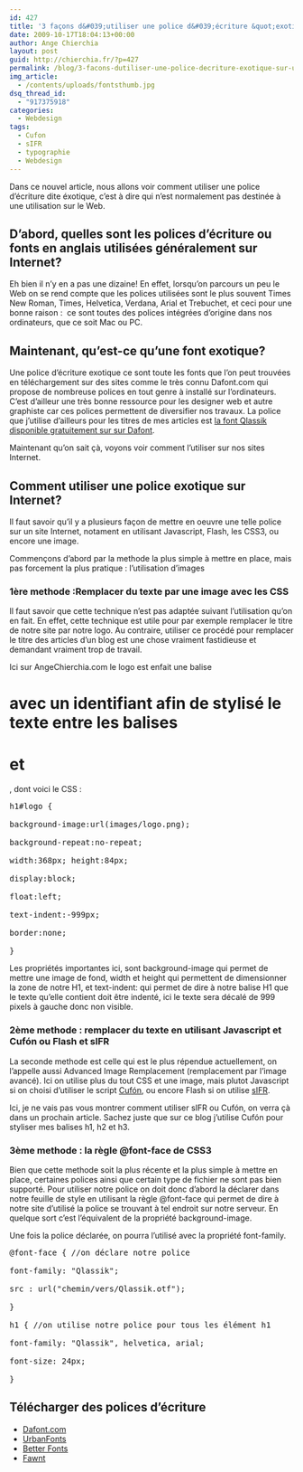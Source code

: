 ```yaml
---
id: 427
title: '3 façons d&#039;utiliser une police d&#039;écriture &quot;exotique&quot; sur un site Web'
date: 2009-10-17T18:04:13+00:00
author: Ange Chierchia
layout: post
guid: http://chierchia.fr/?p=427
permalink: /blog/3-facons-dutiliser-une-police-decriture-exotique-sur-un-site-web/
img_article:
  - /contents/uploads/fontsthumb.jpg
dsq_thread_id:
  - "917375918"
categories:
  - Webdesign
tags:
  - Cufon
  - sIFR
  - typographie
  - Webdesign
---
```

Dans ce nouvel article, nous allons voir comment utiliser une police d&rsquo;écriture dite éxotique, c&rsquo;est à dire qui n&rsquo;est normalement pas destinée à une utilisation sur le Web.<!--more-->

## D&rsquo;abord, quelles sont les polices d&rsquo;écriture ou fonts en anglais utilisées généralement sur Internet?

Eh bien il n&rsquo;y en a pas une dizaine! En effet, lorsqu&rsquo;on parcours un peu le Web on se rend compte que les polices utilisées sont le plus souvent Times New Roman, Times, Helvetica, Verdana, Arial et Trebuchet, et ceci pour une bonne raison :  ce sont toutes des polices intégrées d&rsquo;origine dans nos ordinateurs, que ce soit Mac ou PC.

## Maintenant, qu&rsquo;est-ce qu&rsquo;une font exotique?

Une police d&rsquo;écriture exotique ce sont toute les fonts que l&rsquo;on peut trouvées en téléchargement sur des sites comme le très connu Dafont.com qui propose de nombreuse polices en tout genre à installé sur l&rsquo;ordinateurs. C&rsquo;est d&rsquo;ailleur une très bonne ressource pour les designer web et autre graphiste car ces polices permettent de diversifier nos travaux. La police que j&rsquo;utilise d&rsquo;ailleurs pour les titres de mes articles est <a title="Télécharger la police d'écriture Qlassik" href="http://www.dafont.com/qlassik.font" target="_blank">la font Qlassik disponible gratuitement sur sur Dafont</a>.

Maintenant qu&rsquo;on sait çà, voyons voir comment l&rsquo;utiliser sur nos sites Internet.

## Comment utiliser une police exotique sur Internet?

Il faut savoir qu&rsquo;il y a plusieurs façon de mettre en oeuvre une telle police sur un site Internet, notament en utilisant Javascript, Flash, les CSS3, ou encore une image.

Commençons d&rsquo;abord par la methode la plus simple à mettre en place, mais pas forcement la plus pratique : l&rsquo;utilisation d&rsquo;images

### 1ère methode :Remplacer du texte par une image avec les CSS

Il faut savoir que cette technique n&rsquo;est pas adaptée suivant l&rsquo;utilisation qu&rsquo;on en fait. En effet, cette technique est utile pour par exemple remplacer le titre de notre site par notre logo. Au contraire, utiliser ce procédé pour remplacer le titre des articles d&rsquo;un blog est une chose vraiment fastidieuse et demandant vraiment trop de travail.

Ici sur AngeChierchia.com le logo est enfait une balise <h1> avec un identifiant afin de stylisé le texte entre les balises <h1> et </h1>, dont voici le CSS :

<pre class="brush:css">h1#logo {

background-image:url(images/logo.png);

background-repeat:no-repeat;

width:368px; height:84px;

display:block;

float:left;

text-indent:-999px;

border:none;

}</pre>

Les propriétés importantes ici, sont background-image qui permet de mettre une image de fond, width et height qui permettent de dimensionner la zone de notre H1, et text-indent: qui permet de dire à notre balise H1 que le texte qu&rsquo;elle contient doit être indenté, ici le texte sera décalé de 999 pixels à gauche donc non visible.

### 2ème methode : remplacer du texte en utilisant Javascript et Cufón ou Flash et sIFR

La seconde methode est celle qui est le plus répendue actuellement, on l&rsquo;appelle aussi Advanced Image Remplacement (remplacement par l&rsquo;image avancé). Ici on utilise plus du tout CSS et une image, mais plutot Javascript si on choisi d&rsquo;utiliser le script <a title="Site officiel de Cufón" href="http://cufon.shoqolate.com/" target="_blank">Cufón</a>, ou encore Flash si on utilise [sIFR](http://wiki.novemberborn.net/sifr/ "Site officiel de sIFR").

Ici, je ne vais pas vous montrer comment utiliser sIFR ou Cufón, on verra çà dans un prochain article. Sachez juste que sur ce blog j&rsquo;utilise Cufón pour styliser mes balises h1, h2 et h3.

### 3ème methode : la règle @font-face de CSS3

Bien que cette methode soit la plus récente et la plus simple à mettre en place, certaines polices ainsi que certain type de fichier ne sont pas bien supporté. Pour utiliser notre police on doit donc d&rsquo;abord la déclarer dans notre feuille de style en utilisant la règle @font-face qui permet de dire à notre site d&rsquo;utilisé la police se trouvant à tel endroit sur notre serveur. En quelque sort c&rsquo;est l&rsquo;équivalent de la propriété background-image.

Une fois la police déclarée, on pourra l&rsquo;utilisé avec la propriété font-family.

<pre class="brush:css">@font-face { //on déclare notre police

font-family: "Qlassik";

src : url("chemin/vers/Qlassik.otf");

}

h1 { //on utilise notre police pour tous les élément h1

font-family: "Qlassik", helvetica, arial;

font-size: 24px;

}</pre>

## Télécharger des polices d&rsquo;écriture

  * <a href="http://www.dafont.com" target="_blank">Dafont.com</a>
  * <a href="http://www.urbanfonts.com/" target="_blank">UrbanFonts</a>
  * <a href="http://betterfonts.com/" target="_blank">Better Fonts</a>
  * <a href="http://fawnt.com/fonts/" target="_blank">Fawnt</a>